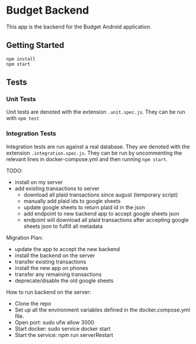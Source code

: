 # Budget Backend

This app is the backend for the Budget Android application.

## Getting Started

```
npm install
npm start
```

## Tests

### Unit Tests
Unit tests are denoted with the extension `.unit.spec.js`. They can be run with `npm test`

### Integration Tests
Integration tests are run against a real database. They are denoted with the extension `.integration.spec.js`. They can be run by uncommenting the relevant lines in docker-compose.yml and then running `npm start`.

TODO:
  - install on my server
  - add existing transactions to server
    - download all plaid transactions since august (temporary script)
    - manually add plaid ids to google sheets
    - update google sheets to return plaid id in the json
    - add endpoint to new backend app to accept google sheets json
    - endpoint will download all plaid transactions after accepting google sheets json to fulfill all metadata

Migration Plan:
  - update the app to accept the new backend
  - install the backend on the server
  - transfer existing transactions
  - install the new app on phones
  - transfer any remaining transactions
  - deprecate/disable the old google sheets

How to run backend on the server:
  - Clone the repo
  - Set up all the environment variables defined in the docker.compose.yml file.
  - Open port: sudo ufw allow 3000
  - Start docker: sudo service docker start
  - Start the service: npm run serverRestart

